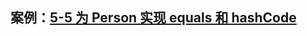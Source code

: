 ## 案例：[5-5 为 Person 实现 equals 和 hashCode](../../../../src/main/kotlin/cn/kk/mooc/chapter5/section5/Demo.kt)

